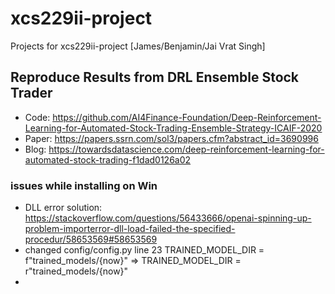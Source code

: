 # xcs229ii-project
Projects for xcs229ii-project [James/Benjamin/Jai Vrat Singh]


## Reproduce Results from DRL Ensemble Stock Trader
- Code: https://github.com/AI4Finance-Foundation/Deep-Reinforcement-Learning-for-Automated-Stock-Trading-Ensemble-Strategy-ICAIF-2020
- Paper: https://papers.ssrn.com/sol3/papers.cfm?abstract_id=3690996
- Blog: https://towardsdatascience.com/deep-reinforcement-learning-for-automated-stock-trading-f1dad0126a02

### issues while installing on Win
* DLL error solution: https://stackoverflow.com/questions/56433666/openai-spinning-up-problem-importerror-dll-load-failed-the-specified-procedur/58653569#58653569
* changed config/config.py line 23 
TRAINED_MODEL_DIR = f"trained_models/{now}" => TRAINED_MODEL_DIR = r"trained_models/{now}"
* 
